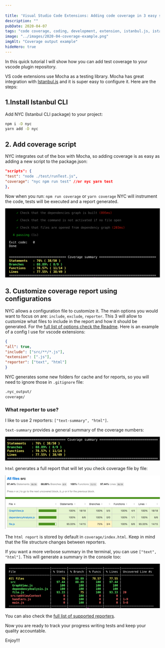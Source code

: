 ```yaml
---

title: 'Visual Studio Code Extensions: Adding code coverage in 3 easy steps'
description: ""
pubDate: 2020-04-07
tags: "code coverage, coding, development, extension, istanbul.js, istanbulJs, javascript, Mocha, testing, visual studio code, vs code, vscode, vscode extension, web"
image: "../images/2020-04-coverage-example.png"
imgAlt: "Coverage output example"
hideHero: true
---
```

In this quick tutorial I will show how you can add test coverage to your vscode plugin repository.

VS code extensions use Mocha as a testing library. Mocha has great integration with [Istanbul.js](https://istanbul.js.org/) and it is super easy to configure it. Here are the steps:

## 1.Install Istanbul CLI

Add NYC (Istanbul CLI package) to your project:

```bash
npm i -D nyc
yarn add -D nyc
```

## 2. Add coverage script

NYC integrates out of the box with Mocha, so adding coverage is as easy as adding a new script to the package.json:

```json
"scripts": {
"test": "node ./test/runTest.js",
"coverage": "nyc npm run test" //or nyc yarn test
},
```

Now when you run: `npm run coverage` or `yarn coverage` NYC will instrument the code, tests will be executed and a report generated. 

![coverage-example](../images/2020-04-coverage-example.png)

## 3. Customize coverage report using configurations

NYC allows a configuration file to customize it. The main options you would want to focus on are: `include`, `exclude`, `reporter`. This 3 will allow to customize what files to include in the report and how it should be generated. For the [full list of options check the Readme](https://github.com/istanbuljs/nyc). Here is an example of a config I use for vscode extensions:

```json
{
"all": true,
"include": ["src/**/*.js"],
"extension": [".js"],
"reporter": ["text", "html"]
}
```

NYC generates some new folders for cache and for reports, so you will need to ignore those in `.gitignore` file:

```bash
.nyc_output/
coverage/
```

### What reporter to use?

I like to use 2 reporters: `["text-summary", "html"]`.

`text-summary` provides a general summary of the coverage numbers:

![coverage-report-text-summary](../images/2020-04-coverage-report-text-summary.png)

`html` generates a full report that will let you check coverage file by file:

![coverage-report-html](../images/2020-04-coverage-report-html.png)

The `html report` is stored by default in `coverage/index.html`. Keep in mind that the file structure changes between reporters.

If you want a more verbose summary in the terminal, you can use `["text", "html"]`. This will generate a summary in the console too:

![coverage-report-text](../images/2020-04-coverage-report-text.png)

You can also check the [full list of supported reporters](https://istanbul.js.org/docs/advanced/alternative-reporters/).

Now you are ready to track your progress writing tests and keep your quality accountable.

Enjoy!!!
